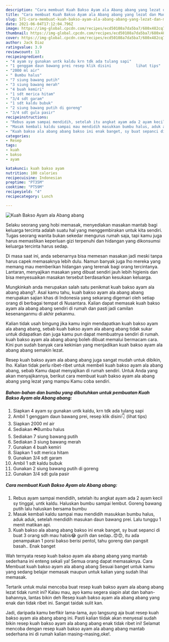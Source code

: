 ```yaml
---
description: "Cara membuat Kuah Bakso Ayam ala Abang abang yang lezat dan Mudah Dibuat"
title: "Cara membuat Kuah Bakso Ayam ala Abang abang yang lezat dan Mudah Dibuat"
slug: 571-cara-membuat-kuah-bakso-ayam-ala-abang-abang-yang-lezat-dan-mudah-dibuat
date: 2021-06-04T17:12:04.796Z
image: https://img-global.cpcdn.com/recipes/ecd50108a7da5ba7/680x482cq70/kuah-bakso-ayam-ala-abang-abang-foto-resep-utama.jpg
thumbnail: https://img-global.cpcdn.com/recipes/ecd50108a7da5ba7/680x482cq70/kuah-bakso-ayam-ala-abang-abang-foto-resep-utama.jpg
cover: https://img-global.cpcdn.com/recipes/ecd50108a7da5ba7/680x482cq70/kuah-bakso-ayam-ala-abang-abang-foto-resep-utama.jpg
author: Jack Diaz
ratingvalue: 3.9
reviewcount: 13
recipeingredient:
- "4 ayam sy gunakan untk kaldu krn tdk ada tulang sapi"
- "1 genggam daun bawang prei resep klik disini           lihat tips"
- "2000 ml air"
- " Bumbu halus"
- "7 siung bawang putih"
- "3 siung bawang merah"
- "4 buah kemiri"
- "1 sdt merica hitam"
- "3/4 sdt garam"
- "1 sdt kaldu bubuk"
- "2 siung bawang putih di goreng"
- "3/4 sdt gula pasir"
recipeinstructions:
- "Rebus ayam sampai mendidih, setelah itu angkat ayam ada 2 ayam kecil sy tinggal, untk kaldu. Haluskan bumbu sampai lembut. Goreng bawang putih lalu haluskan bersama bumbu"
- "Masak kembali kaldu sampai mau mendidih masukkan bumbu halus, aduk aduk, setelah mendidih masukan daun bawang prei. Lalu tunggu 1 menit matikan api."
- "Kuah bakso ala abang abang bakso ini enak banget, sy buat sepanci di buat 3 orang sdh mau habis😂 gurih dan sedap..😍😍, itu ada penampakan 1 porsi bakso berisi pentol, tahu goreng dan pangsit basah.. Enak banget"
categories:
- Resep
tags:
- kuah
- bakso
- ayam

katakunci: kuah bakso ayam 
nutrition: 100 calories
recipecuisine: Indonesian
preptime: "PT35M"
cooktime: "PT59M"
recipeyield: "4"
recipecategory: Lunch

---
```



![Kuah Bakso Ayam ala Abang abang](https://img-global.cpcdn.com/recipes/ecd50108a7da5ba7/680x482cq70/kuah-bakso-ayam-ala-abang-abang-foto-resep-utama.jpg)

Selaku seorang yang hobi memasak, menyediakan masakan mantab bagi keluarga tercinta adalah suatu hal yang menggembirakan untuk kita sendiri. Tugas seorang  wanita bukan sekedar mengurus rumah saja, tapi kamu juga harus memastikan keperluan gizi terpenuhi dan hidangan yang dikonsumsi keluarga tercinta harus sedap.

Di masa  saat ini, anda sebenarnya bisa memesan masakan jadi meski tanpa harus capek memasaknya lebih dulu. Namun banyak juga lho mereka yang memang mau memberikan hidangan yang terenak bagi orang tercintanya. Lantaran, menyajikan masakan yang dibuat sendiri jauh lebih higienis dan bisa menyesuaikan masakan tersebut berdasarkan kesukaan keluarga. 



Mungkinkah anda merupakan salah satu penikmat kuah bakso ayam ala abang abang?. Asal kamu tahu, kuah bakso ayam ala abang abang merupakan sajian khas di Indonesia yang sekarang digemari oleh setiap orang di berbagai tempat di Nusantara. Kalian dapat memasak kuah bakso ayam ala abang abang sendiri di rumah dan pasti jadi camilan kesenanganmu di akhir pekanmu.

Kalian tidak usah bingung jika kamu ingin mendapatkan kuah bakso ayam ala abang abang, sebab kuah bakso ayam ala abang abang tidak sukar untuk didapatkan dan juga kamu pun dapat membuatnya sendiri di rumah. kuah bakso ayam ala abang abang boleh dibuat memalui bermacam cara. Kini pun sudah banyak cara kekinian yang menjadikan kuah bakso ayam ala abang abang semakin lezat.

Resep kuah bakso ayam ala abang abang juga sangat mudah untuk dibikin, lho. Kalian tidak perlu ribet-ribet untuk membeli kuah bakso ayam ala abang abang, sebab Kamu dapat menyajikan di rumah sendiri. Untuk Anda yang akan menyajikannya, berikut cara membuat kuah bakso ayam ala abang abang yang lezat yang mampu Kamu coba sendiri.

<!--inarticleads1-->

##### Bahan-bahan dan bumbu yang dibutuhkan untuk pembuatan Kuah Bakso Ayam ala Abang abang:

1. Siapkan 4 ayam sy gunakan untk kaldu, krn tdk ada tulang sapi
1. Ambil 1 genggam daun bawang prei, resep klik disini👇           (lihat tips)
1. Siapkan 2000 ml air
1. Sediakan  ☘️Bumbu halus
1. Sediakan 7 siung bawang putih
1. Sediakan 3 siung bawang merah
1. Gunakan 4 buah kemiri
1. Siapkan 1 sdt merica hitam
1. Gunakan 3/4 sdt garam
1. Ambil 1 sdt kaldu bubuk
1. Gunakan 2 siung bawang putih di goreng
1. Gunakan 3/4 sdt gula pasir




<!--inarticleads2-->

##### Cara membuat Kuah Bakso Ayam ala Abang abang:

1. Rebus ayam sampai mendidih, setelah itu angkat ayam ada 2 ayam kecil sy tinggal, untk kaldu. Haluskan bumbu sampai lembut. Goreng bawang putih lalu haluskan bersama bumbu
1. Masak kembali kaldu sampai mau mendidih masukkan bumbu halus, aduk aduk, setelah mendidih masukan daun bawang prei. Lalu tunggu 1 menit matikan api.
1. Kuah bakso ala abang abang bakso ini enak banget, sy buat sepanci di buat 3 orang sdh mau habis😂 gurih dan sedap..😍😍, itu ada penampakan 1 porsi bakso berisi pentol, tahu goreng dan pangsit basah.. Enak banget




Wah ternyata resep kuah bakso ayam ala abang abang yang mantab sederhana ini enteng sekali ya! Semua orang dapat memasaknya. Cara Membuat kuah bakso ayam ala abang abang Sesuai banget untuk kamu yang sedang belajar memasak maupun untuk kalian yang sudah lihai memasak.

Tertarik untuk mulai mencoba buat resep kuah bakso ayam ala abang abang lezat tidak rumit ini? Kalau mau, ayo kamu segera siapin alat dan bahan-bahannya, lantas bikin deh Resep kuah bakso ayam ala abang abang yang enak dan tidak ribet ini. Sangat taidak sulit kan. 

Jadi, daripada kamu berfikir lama-lama, ayo langsung aja buat resep kuah bakso ayam ala abang abang ini. Pasti kalian tiidak akan menyesal sudah bikin resep kuah bakso ayam ala abang abang enak tidak ribet ini! Selamat mencoba dengan resep kuah bakso ayam ala abang abang mantab sederhana ini di rumah kalian masing-masing,oke!.

